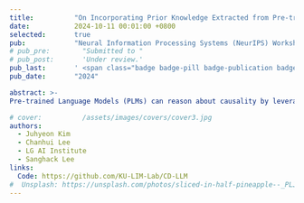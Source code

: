 ```yaml
---
title:          "On Incorporating Prior Knowledge Extracted from Pre-trained Language Models into Causal Discovery"
date:           2024-10-11 00:01:00 +0800
selected:       true
pub:            "Neural Information Processing Systems (NeurIPS) Workshop on Causality and Large Models"
# pub_pre:        "Submitted to "
# pub_post:       'Under review.'
pub_last:       ' <span class="badge badge-pill badge-publication badge-success">Spotlight</span>'
pub_date:       "2024"

abstract: >-
Pre-trained Language Models (PLMs) can reason about causality by leveraging vast pre-trained knowledge and text descriptions of datasets, proving their effectiveness even when data is scarce. However, there are crucial limitations in current PLM-based causal reasoning methods: i) PLM cannot utilize large datasets in prompt due to the limits of context length, and ii) the methods are not adept at comprehending the whole interconnected causal structures. On the other hand, data-driven causal discovery can discover the causal structure as a whole, although it works well only when the number of data observations is sufficiently large enough. To overcome each other approaches’ limitations, we propose a new framework that integrates PLMs-based causal reasoning into data-driven causal discovery, resulting in improved and robust performance. Furthermore, our framework extends to the time-series data and exhibits superior performance.

# cover:          /assets/images/covers/cover3.jpg
authors:
  - Juhyeon Kim
  - Chanhui Lee
  - LG AI Institute
  - Sanghack Lee
links:
  Code: https://github.com/KU-LIM-Lab/CD-LLM
#  Unsplash: https://unsplash.com/photos/sliced-in-half-pineapple--_PLJZmHZzk
---
```

